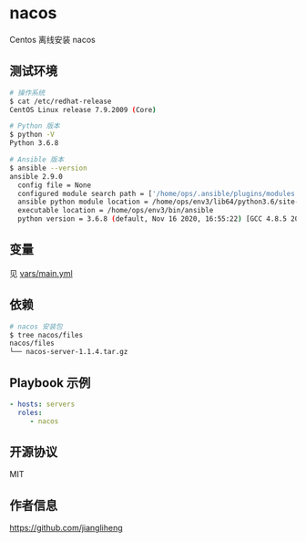 nacos
=========

Centos 离线安装 nacos

测试环境
------------

```bash
# 操作系统
$ cat /etc/redhat-release
CentOS Linux release 7.9.2009 (Core)

# Python 版本
$ python -V
Python 3.6.8

# Ansible 版本
$ ansible --version
ansible 2.9.0
  config file = None
  configured module search path = ['/home/ops/.ansible/plugins/modules', '/usr/share/ansible/plugins/modules']
  ansible python module location = /home/ops/env3/lib64/python3.6/site-packages/ansible
  executable location = /home/ops/env3/bin/ansible
  python version = 3.6.8 (default, Nov 16 2020, 16:55:22) [GCC 4.8.5 20150623 (Red Hat 4.8.5-44)]
```

变量
--------------

见 [vars/main.yml](vars/main.yml)

依赖
------------

```bash
# nacos 安装包
$ tree nacos/files
nacos/files
└── nacos-server-1.1.4.tar.gz
```

Playbook 示例
----------------

```yaml
- hosts: servers
  roles:
     - nacos
```

开源协议
-------

MIT

作者信息
------------------

https://github.com/jiangliheng
